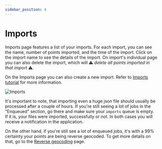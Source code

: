 ```yaml
---
sidebar_position: 4
---
```


# Imports

Imports page features a list of your imports. For each import, you can see the name, number of points imported, and the time of the import. Click on the import name to see the details of the import. On import's individual page you can also delete the import, which will ⚠️ *delete all points imported in that import* ⚠️.

On the Imports page you can also create a new import. Refer to [Imports tutorial](/docs/tutorials/import-existing-data) for more information.

![Imports](../imports.jpeg)

It's important to note, that importing even a huge json file should usually be processed after a couple of hours. If you're still seeing a lot of jobs in the "Enqueued" section, go there and make sure your `imports` queue is empty. If it is, your files were imported, successfully or not. In both cases you will receive a notification in the application.

On the other hand, if you're still see a lot of enqueued jobs, it's with a 99% certainty your points are being reverse geocoded. To get more details on that, go to the [Reverse geocoding](/tutorials/reverse-geocoding) page.

